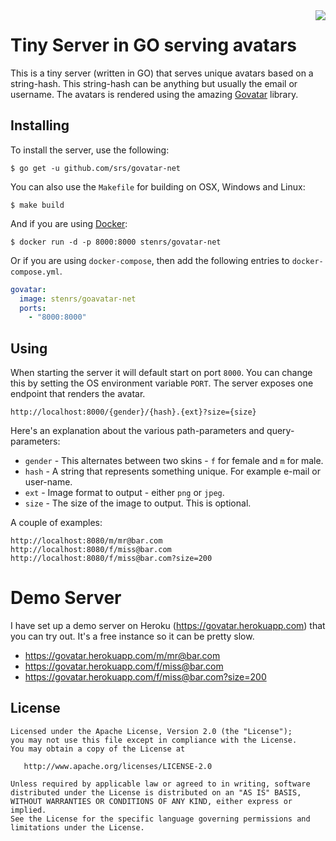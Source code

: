 <img align="right" src="https://raw.githubusercontent.com/srs/govatar-net/master/misc/logo.jpeg">

# Tiny Server in GO serving avatars

This is a tiny server (written in GO) that serves unique avatars based on a string-hash. This string-hash can
be anything but usually the email or username. The avatars is rendered using the amazing
[Govatar](https://github.com/o1egl/govatar) library.

## Installing

To install the server, use the following:

```
$ go get -u github.com/srs/govatar-net
```

You can also use the `Makefile` for building on OSX, Windows and Linux:

```
$ make build
```

And if you are using [Docker](https://hub.docker.com/r/stenrs/govatar-net/):

```
$ docker run -d -p 8000:8000 stenrs/govatar-net
```

Or if you are using `docker-compose`, then add the following entries to `docker-compose.yml`.

```yml
govatar:
  image: stenrs/goavatar-net
  ports:
    - "8000:8000"
```

## Using

When starting the server it will default start on port `8000`. You can change this by setting the OS environment variable `PORT`. The server exposes one endpoint that renders the avatar.

```
http://localhost:8000/{gender}/{hash}.{ext}?size={size}
```

Here's an explanation about the various path-parameters and query-parameters:

* `gender` - This alternates between two skins - `f` for female and `m` for male.
* `hash` - A string that represents something unique. For example e-mail or user-name.
* `ext` - Image format to output - either `png` or `jpeg`.
* `size` - The size of the image to output. This is optional.

A couple of examples:

```
http://localhost:8080/m/mr@bar.com
http://localhost:8080/f/miss@bar.com
http://localhost:8080/f/miss@bar.com?size=200
```

# Demo Server

I have set up a demo server on Heroku (https://govatar.herokuapp.com) that you
can try out. It's a free instance so it can be pretty slow.

* https://govatar.herokuapp.com/m/mr@bar.com
* https://govatar.herokuapp.com/f/miss@bar.com
* https://govatar.herokuapp.com/f/miss@bar.com?size=200


## License

```
Licensed under the Apache License, Version 2.0 (the "License");
you may not use this file except in compliance with the License.
You may obtain a copy of the License at

   http://www.apache.org/licenses/LICENSE-2.0

Unless required by applicable law or agreed to in writing, software
distributed under the License is distributed on an "AS IS" BASIS,
WITHOUT WARRANTIES OR CONDITIONS OF ANY KIND, either express or implied.
See the License for the specific language governing permissions and
limitations under the License.
```
